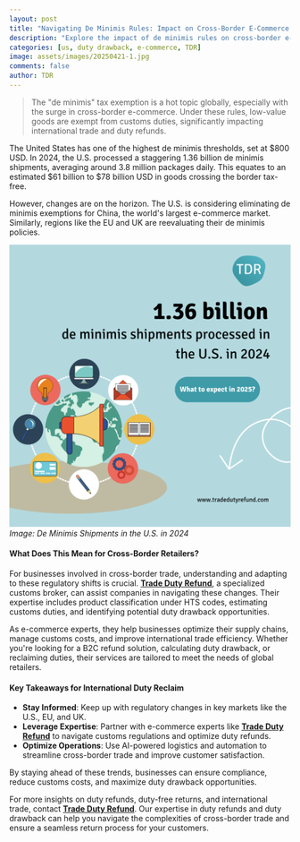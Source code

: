 ```yaml
---
layout: post
title: "Navigating De Minimis Rules: Impact on Cross-Border E-Commerce and Duty Refunds"
description: "Explore the impact of de minimis rules on cross-border e-commerce and how businesses can navigate duty refunds and customs regulations."
categories: [us, duty drawback, e-commerce, TDR]
image: assets/images/20250421-1.jpg
comments: false
author: TDR
---
```


> The "de minimis" tax exemption is a hot topic globally, especially with the surge in cross-border e-commerce. Under these rules, low-value goods are exempt from customs duties, significantly impacting international trade and duty refunds.

The United States has one of the highest de minimis thresholds, set at $800 USD. In 2024, the U.S. processed a staggering 1.36 billion de minimis shipments, averaging around 3.8 million packages daily. This equates to an estimated $61 billion to $78 billion USD in goods crossing the border tax-free.

However, changes are on the horizon. The U.S. is considering eliminating de minimis exemptions for China, the world's largest e-commerce market. Similarly, regions like the EU and UK are reevaluating their de minimis policies.

![De Minimis Shipments in the U.S.](/assets/images/20250421-2.png)
*Image: De Minimis Shipments in the U.S. in 2024*

#### What Does This Mean for Cross-Border Retailers?

For businesses involved in cross-border trade, understanding and adapting to these regulatory shifts is crucial. [**Trade Duty Refund**](https://tradedutyrefund.com?utm_source=Blog&utm_medium=Article&utm_campaign=20250421Article), a specialized customs broker, can assist companies in navigating these changes. Their expertise includes product classification under HTS codes, estimating customs duties, and identifying potential duty drawback opportunities.

As e-commerce experts, they help businesses optimize their supply chains, manage customs costs, and improve international trade efficiency. Whether you're looking for a B2C refund solution, calculating duty drawback, or reclaiming duties, their services are tailored to meet the needs of global retailers.

#### Key Takeaways for International Duty Reclaim

- **Stay Informed**: Keep up with regulatory changes in key markets like the U.S., EU, and UK.
- **Leverage Expertise**: Partner with e-commerce experts like [**Trade Duty Refund**](https://tradedutyrefund.com?utm_source=Blog&utm_medium=Article&utm_campaign=20250421Article) to navigate customs regulations and optimize duty refunds.
- **Optimize Operations**: Use AI-powered logistics and automation to streamline cross-border trade and improve customer satisfaction.

By staying ahead of these trends, businesses can ensure compliance, reduce customs costs, and maximize duty drawback opportunities.

For more insights on duty refunds, duty-free returns, and international trade, contact [**Trade Duty Refund**](https://tradedutyrefund.com/contact-us.html?utm_source=Blog&utm_medium=Article&utm_campaign=20250421Article). Our expertise in duty refunds and duty drawback can help you navigate the complexities of cross-border trade and ensure a seamless return process for your customers.